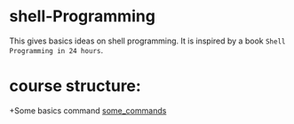 # shell-Programming
This gives basics ideas on shell programming.
 It is inspired by a book `Shell Programming in 24 hours`.
 # course structure:
  +Some basics command [some_commands](some_commands.ipynb)

